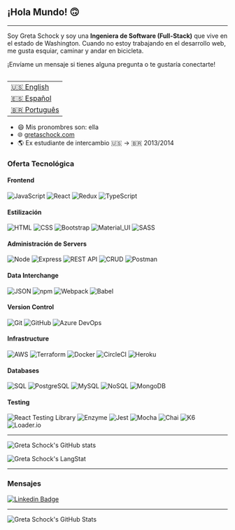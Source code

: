 ## ¡Hola Mundo! 🙃
---
Soy Greta Schock y soy una **Ingeniera de Software (Full-Stack)** que vive en el estado de Washington. Cuando no estoy trabajando en el desarrollo web, me gusta esquiar, caminar y andar en bicicleta.

¡Envíame un mensaje si tienes alguna pregunta o te gustaría conectarte!

<table align="right">
 <tr><td><a href="README.md">🇺🇸 English</a></td></tr>
 <tr><td><a href="README_sp.md">🇪🇸 Español</a></td></tr>
 <tr><td><a href="README_pt.md">🇧🇷 Português</a></td></tr>
</table>

- 😄 Mis pronombres son: ella
- 🌐 [gretaschock.com](http://www.gretaschock.com/)
- 🌎 Ex estudiante de intercambio 🇺🇸 → 🇧🇷 2013/2014

### Oferta Tecnológica
#### Frontend
![JavaScript](https://img.shields.io/badge/JavaScript_-success) 
![React](https://img.shields.io/badge/React_-success)
![Redux](https://img.shields.io/badge/Redux_-success)
![TypeScript](https://img.shields.io/badge/TypeScript_-success)
#### Estilización
![HTML](https://img.shields.io/badge/HTML_-blueviolet)
![CSS](https://img.shields.io/badge/CSS_-blueviolet)
![Bootstrap](https://img.shields.io/badge/Bootstrap_-blueviolet)
![Material_UI](https://img.shields.io/badge/Material_UI-blueviolet)
![SASS](https://img.shields.io/badge/SASS_-blueviolet)
#### Administración de Servers 
![Node](https://img.shields.io/badge/Node_-9cf)
![Express](https://img.shields.io/badge/Express_-9cf)
![REST API](https://img.shields.io/badge/REST_APIs_-9cf)
![CRUD](https://img.shields.io/badge/CRUD_-9cf)
![Postman](https://img.shields.io/badge/Postman_-9cf)
#### Data Interchange
![JSON](https://img.shields.io/badge/JSON_-ff69b4)
![npm](https://img.shields.io/badge/npm_-ff69b4)
![Webpack](https://img.shields.io/badge/Webpack_-ff69b4)
![Babel](https://img.shields.io/badge/Babel_-ff69b4)
#### Version Control 
![Git](https://img.shields.io/badge/Git_-informational)
![GitHub](https://img.shields.io/badge/GitHub_-informational)
![Azure DevOps](https://img.shields.io/badge/Azure_DevOps_-informational)
#### Infrastructure
![AWS](https://img.shields.io/badge/AWS_-important)
![Terraform](https://img.shields.io/badge/Terraform_-important)
![Docker](https://img.shields.io/badge/Docker_-important)
![CircleCI](https://img.shields.io/badge/CircleCI_-important)
![Heroku](https://img.shields.io/badge/Heroku_-important)
#### Databases
![SQL](https://img.shields.io/badge/SQL_-green)
![PostgreSQL](https://img.shields.io/badge/PostgreSQL_-green)
![MySQL](https://img.shields.io/badge/MySQL_-green)
![NoSQL](https://img.shields.io/badge/NoSQL_-green)
![MongoDB](https://img.shields.io/badge/MongoDB_-green)
#### Testing
![React Testing Library](https://img.shields.io/badge/React_Testing_Library-lightgrey)
![Enzyme](https://img.shields.io/badge/Enzyme-lightgrey)
![Jest](https://img.shields.io/badge/Jest_-lightgrey)
![Mocha](https://img.shields.io/badge/Mocha_-lightgrey)
![Chai](https://img.shields.io/badge/Chai_-lightgrey)
![K6](https://img.shields.io/badge/K6_-lightgrey)
![Loader.io](https://img.shields.io/badge/Loader.io-lightgrey)

--- 

![Greta Schock's GitHub stats](https://github-readme-stats.vercel.app/api?username=greta-schock&show_icons=true&theme=vue&count_private=true)
 <div>
   <img align="center" src="https://github-readme-streak-stats.herokuapp.com/?user=greta-schock" alt="Greta Schock's LangStat" />
</div>


---
### Mensajes
[![Linkedin Badge](https://img.shields.io/badge/-Greta_Schock-blue?style=flat-square&logo=Linkedin&logoColor=white&link=https://www.linkedin.com/in/greta-schock/)](https://www.linkedin.com/in/greta-schock/)

---
![Greta Schock's GitHub Stats](https://github-readme-stats.vercel.app/api?username=grsc0529&show_icons=true&theme=vue&count_private=true)
